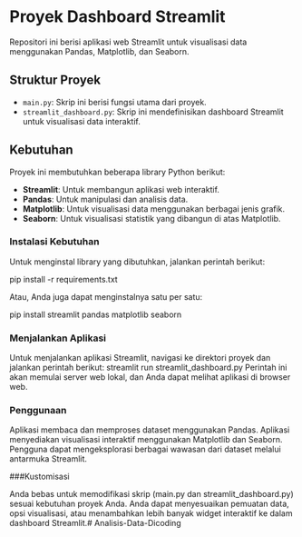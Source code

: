 # Proyek Dashboard Streamlit

Repositori ini berisi aplikasi web Streamlit untuk visualisasi data menggunakan Pandas, Matplotlib, dan Seaborn.

## Struktur Proyek

- `main.py`: Skrip ini berisi fungsi utama dari proyek.
- `streamlit_dashboard.py`: Skrip ini mendefinisikan dashboard Streamlit untuk visualisasi data interaktif.

## Kebutuhan

Proyek ini membutuhkan beberapa library Python berikut:

- **Streamlit**: Untuk membangun aplikasi web interaktif.
- **Pandas**: Untuk manipulasi dan analisis data.
- **Matplotlib**: Untuk visualisasi data menggunakan berbagai jenis grafik.
- **Seaborn**: Untuk visualisasi statistik yang dibangun di atas Matplotlib.

### Instalasi Kebutuhan

Untuk menginstal library yang dibutuhkan, jalankan perintah berikut:

pip install -r requirements.txt

Atau, Anda juga dapat menginstalnya satu per satu:

pip install streamlit pandas matplotlib seaborn

### Menjalankan Aplikasi

Untuk menjalankan aplikasi Streamlit, navigasi ke direktori proyek dan jalankan perintah berikut:
streamlit run streamlit_dashboard.py
Perintah ini akan memulai server web lokal, dan Anda dapat melihat aplikasi di browser web.

### Penggunaan

Aplikasi membaca dan memproses dataset menggunakan Pandas.
Aplikasi menyediakan visualisasi interaktif menggunakan Matplotlib dan Seaborn.
Pengguna dapat mengeksplorasi berbagai wawasan dari dataset melalui antarmuka Streamlit.

###Kustomisasi

Anda bebas untuk memodifikasi skrip (main.py dan streamlit_dashboard.py) sesuai kebutuhan proyek Anda. Anda dapat menyesuaikan pemuatan data, opsi visualisasi, atau menambahkan lebih banyak widget interaktif ke dalam dashboard Streamlit.# Analisis-Data-Dicoding
